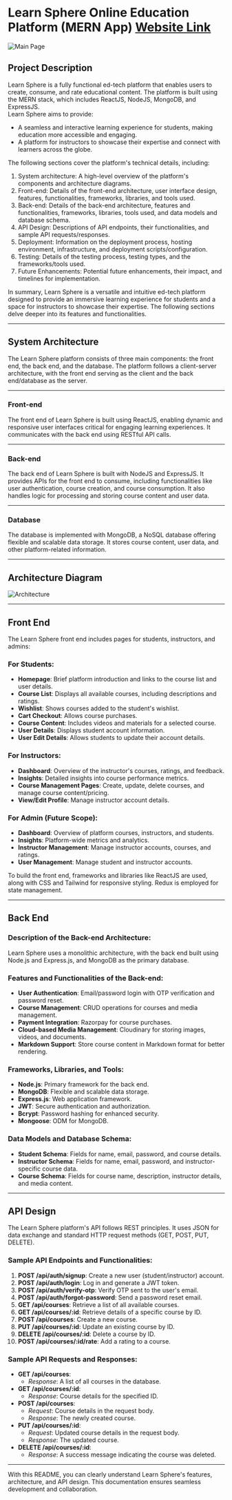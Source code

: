 # Learn Sphere Online Education Platform (MERN App) [Website Link](https://studynotion-frontend.vercel.app/)

![Main Page](images/mainpage.png)

## Project Description

Learn Sphere is a fully functional ed-tech platform that enables users to create, consume, and rate educational content. The platform is built using the MERN stack, which includes ReactJS, NodeJS, MongoDB, and ExpressJS.  
Learn Sphere aims to provide:  
- A seamless and interactive learning experience for students, making education more accessible and engaging.  
- A platform for instructors to showcase their expertise and connect with learners across the globe.

The following sections cover the platform's technical details, including:  
1. System architecture: A high-level overview of the platform's components and architecture diagrams.  
2. Front-end: Details of the front-end architecture, user interface design, features, functionalities, frameworks, libraries, and tools used.  
3. Back-end: Details of the back-end architecture, features and functionalities, frameworks, libraries, tools used, and data models and database schema.  
4. API Design: Descriptions of API endpoints, their functionalities, and sample API requests/responses.  
5. Deployment: Information on the deployment process, hosting environment, infrastructure, and deployment scripts/configuration.  
6. Testing: Details of the testing process, testing types, and the frameworks/tools used.  
7. Future Enhancements: Potential future enhancements, their impact, and timelines for implementation.

In summary, Learn Sphere is a versatile and intuitive ed-tech platform designed to provide an immersive learning experience for students and a space for instructors to showcase their expertise. The following sections delve deeper into its features and functionalities.

---

## System Architecture

The Learn Sphere platform consists of three main components: the front end, the back end, and the database. The platform follows a client-server architecture, with the front end serving as the client and the back end/database as the server.

---

### Front-end

The front end of Learn Sphere is built using ReactJS, enabling dynamic and responsive user interfaces critical for engaging learning experiences. It communicates with the back end using RESTful API calls.

---

### Back-end

The back end of Learn Sphere is built with NodeJS and ExpressJS. It provides APIs for the front end to consume, including functionalities like user authentication, course creation, and course consumption. It also handles logic for processing and storing course content and user data.

---

### Database

The database is implemented with MongoDB, a NoSQL database offering flexible and scalable data storage. It stores course content, user data, and other platform-related information.

---

## Architecture Diagram

![Architecture](images/architecture.png)

---

## Front End

The Learn Sphere front end includes pages for students, instructors, and admins:

### For Students:
- **Homepage**: Brief platform introduction and links to the course list and user details.  
- **Course List**: Displays all available courses, including descriptions and ratings.  
- **Wishlist**: Shows courses added to the student's wishlist.  
- **Cart Checkout**: Allows course purchases.  
- **Course Content**: Includes videos and materials for a selected course.  
- **User Details**: Displays student account information.  
- **User Edit Details**: Allows students to update their account details.

### For Instructors:
- **Dashboard**: Overview of the instructor's courses, ratings, and feedback.  
- **Insights**: Detailed insights into course performance metrics.  
- **Course Management Pages**: Create, update, delete courses, and manage course content/pricing.  
- **View/Edit Profile**: Manage instructor account details.

### For Admin (Future Scope):
- **Dashboard**: Overview of platform courses, instructors, and students.  
- **Insights**: Platform-wide metrics and analytics.  
- **Instructor Management**: Manage instructor accounts, courses, and ratings.  
- **User Management**: Manage student and instructor accounts.  

To build the front end, frameworks and libraries like ReactJS are used, along with CSS and Tailwind for responsive styling. Redux is employed for state management.

---

## Back End

### Description of the Back-end Architecture:
Learn Sphere uses a monolithic architecture, with the back end built using Node.js and Express.js, and MongoDB as the primary database.

### Features and Functionalities of the Back-end:
- **User Authentication**: Email/password login with OTP verification and password reset.  
- **Course Management**: CRUD operations for courses and media management.  
- **Payment Integration**: Razorpay for course purchases.  
- **Cloud-based Media Management**: Cloudinary for storing images, videos, and documents.  
- **Markdown Support**: Store course content in Markdown format for better rendering.

### Frameworks, Libraries, and Tools:
- **Node.js**: Primary framework for the back end.  
- **MongoDB**: Flexible and scalable data storage.  
- **Express.js**: Web application framework.  
- **JWT**: Secure authentication and authorization.  
- **Bcrypt**: Password hashing for enhanced security.  
- **Mongoose**: ODM for MongoDB.

### Data Models and Database Schema:
- **Student Schema**: Fields for name, email, password, and course details.  
- **Instructor Schema**: Fields for name, email, password, and instructor-specific course data.  
- **Course Schema**: Fields for course name, description, instructor details, and media content.

---

## API Design

The Learn Sphere platform's API follows REST principles. It uses JSON for data exchange and standard HTTP request methods (GET, POST, PUT, DELETE).

### Sample API Endpoints and Functionalities:
1. **POST /api/auth/signup**: Create a new user (student/instructor) account.  
2. **POST /api/auth/login**: Log in and generate a JWT token.  
3. **POST /api/auth/verify-otp**: Verify OTP sent to the user's email.  
4. **POST /api/auth/forgot-password**: Send a password reset email.  
5. **GET /api/courses**: Retrieve a list of all available courses.  
6. **GET /api/courses/:id**: Retrieve details of a specific course by ID.  
7. **POST /api/courses**: Create a new course.  
8. **PUT /api/courses/:id**: Update an existing course by ID.  
9. **DELETE /api/courses/:id**: Delete a course by ID.  
10. **POST /api/courses/:id/rate**: Add a rating to a course.

### Sample API Requests and Responses:
- **GET /api/courses**:
  - *Response*: A list of all courses in the database.  
- **GET /api/courses/:id**:
  - *Response*: Course details for the specified ID.  
- **POST /api/courses**:
  - *Request*: Course details in the request body.  
  - *Response*: The newly created course.  
- **PUT /api/courses/:id**:
  - *Request*: Updated course details in the request body.  
  - *Response*: The updated course.  
- **DELETE /api/courses/:id**:
  - *Response*: A success message indicating the course was deleted.

---

With this README, you can clearly understand Learn Sphere's features, architecture, and API design. This documentation ensures seamless development and collaboration.

